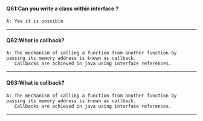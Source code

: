 
#### Q61:Can you write a class within interface ?
    A: Yes it is possible
---

#### Q62:What is callback?
    A: The mechanism of calling a function from another function by passing its memory address is known as callback.
       Callbacks are achieved in java using interface references.
---

#### Q63:What is callback?
    A: The mechanism of calling a function from another function by passing its memory address is known as callback.
       Callbacks are achieved in java using interface references.
---
